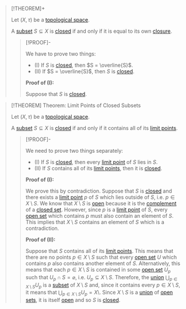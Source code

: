 >[!THEOREM]+
>
>Let $(X, \tau)$ be a [topological space](../Topological%20Space.md).
>
>A [subset](../../Set%20Theory/Subset.md) $S \subseteq X$ is [closed](../Closed%20Sets/Closed%20Subset.md) if and only if it is equal to its own [closure](../Interior,%20Exterior,%20Boundary/Closure.md).
>
>>[!PROOF]-
>>
>>We have to prove two things:
>>- (I) If $S$ is [closed](../Closed%20Sets/Closed%20Subset.md), then $S = \overline{S}$.
>>- (II) If $S = \overline{S}$, then $S$ is [closed](../Closed%20Sets/Closed%20Subset.md).
>>
>>**Proof of (I):**
>>
>>Suppose that $S$ is [closed](../Closed%20Sets/Closed%20Subset.md).
>>
>

>[!THEOREM] Theorem: Limit Points of Closed Subsets
>
>Let $(X, \tau)$ be a [topological space](../Topological%20Space.md).
>
>A [subset](../../Set%20Theory/Subset.md) $S \subseteq X$ is [closed](../Closed%20Sets/Closed%20Subset.md) if and only if it contains all of its [limit points](../Limit%20Point.md).
>
>>[!PROOF]-
>>
>>We need to prove two things separately:
>>- (I) If $S$ is [closed](../Closed%20Sets/Closed%20Subset.md), then every [limit point](../Limit%20Point.md) of $S$ lies in $S$.
>>- (II) If $S$ contains all of its [limit points](../Limit%20Point.md), then it is [closed](../Closed%20Sets/Closed%20Subset.md).
>>
>>**Proof of (I):**
>>
>>We prove this by contradiction. Suppose that $S$ is [closed](../Closed%20Sets/Closed%20Subset.md) and there exists a [limit point](../Limit%20Point.md) $p$ of $S$ which lies outside of $S$, i.e. $p \in X \setminus S$. We know that $X \setminus S$ is [open](../Open%20Sets/Open%20Subset.md) because it is the [complement](../../Set%20Theory/Complement.md) of a [closed set](../Closed%20Sets/Closed%20Subset.md). However, since $p$ is a [limit point](../Limit%20Point.md) of $S$, every [open set](../Open%20Sets/Open%20Subset.md) which contains $p$ must also contain an element of $S$. This implies that $X \setminus S$ contains an element of $S$ which is a contradiction.
>>
>>**Proof of (II):**
>>
>>Suppose that $S$ contains all of its [limit points](../Limit%20Point.md). This means that there are no points $p \in X\setminus S$ such that every [open set](../Open%20Sets/Open%20Subset.md) $U$ which contains $p$ also contains another element of $S$. Alternatively, this means that each $p \in X \setminus S$ is contained in some [open set](../Open%20Sets/Open%20Subset.md) $U_p$ such that $U_p \cap S = \varnothing$, i.e. $U_p \subseteq X \setminus S$. Therefore, the [union](../../Set%20Theory/Collections/Union%20of%20a%20Collection.md) $\bigcup_{p \in X \setminus S} U_p$ is a [subset](../../Set%20Theory/Subset.md) of $X \setminus S$ and, since it contains every $p \in X \setminus S$, it means that $\bigcup_{p \in X \setminus S} U_p = X \setminus$. Since $X \setminus S$ is a [union](../../Set%20Theory/Collections/Union%20of%20a%20Collection.md) of [open sets](../Open%20Sets/Open%20Subset.md), it is itself [open](../Open%20Sets/Open%20Subset.md) and so $S$ is [closed](../Closed%20Sets/Closed%20Subset.md).
>>
>

